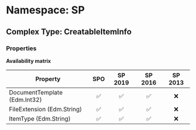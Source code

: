 # Namespace: SP

## Complex Type: CreatableItemInfo

### Properties

**Availability matrix**

Property | SPO | SP 2019 | SP 2016 | SP 2013
----------|:---:|:-------:|:-------:|:-------:
DocumentTemplate (Edm.Int32) | ✅ | ✅ | ✅ | ❌
FileExtension (Edm.String) | ✅ | ✅ | ✅ | ❌
ItemType (Edm.String) | ✅ | ✅ | ✅ | ❌